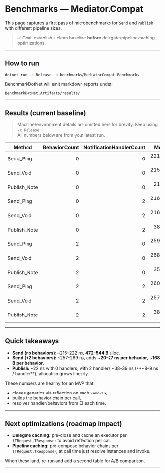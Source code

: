 # Benchmarks — Mediator.Compat

This page captures a first pass of microbenchmarks for `Send` and `Publish` with different pipeline sizes.

> ✅ Goal: establish a clean baseline **before** delegate/pipeline caching optimizations.

---

## How to run

```bash
dotnet run -c Release -p benchmarks/MediatorCompat.Benchmarks
```

BenchmarkDotNet will emit markdown reports under:
```
BenchmarkDotNet.Artifacts/results/
```

---

## Results (current baseline)

> Machine/environment details are omitted here for brevity. Keep using `-c Release`.  
> All numbers below are from your latest run.

| Method        | BehaviorCount | NotificationHandlerCount | Mean      | Error    | StdDev   | Gen0   | Allocated |
|---------------|---------------:|--------------------------:|-----------:|---------:|---------:|-------:|----------:|
| Send_Ping     | 0             | 0                        | 221.56 ns | 1.196 ns | 1.118 ns | 0.0648 | 544 B     |
| Send_Void     | 0             | 0                        | 215.33 ns | 1.307 ns | 1.092 ns | 0.0563 | 472 B     |
| Publish_Note  | 0             | 0                        | 21.70 ns  | 0.102 ns | 0.090 ns | 0.0029 | 24 B      |
| Send_Ping     | 0             | 2                        | 218.43 ns | 1.242 ns | 1.162 ns | 0.0648 | 544 B     |
| Send_Void     | 0             | 2                        | 216.15 ns | 1.899 ns | 1.776 ns | 0.0563 | 472 B     |
| Publish_Note  | 0             | 2                        | 38.46 ns  | 0.183 ns | 0.162 ns | 0.0172 | 144 B     |
| Send_Ping     | 2             | 0                        | 259.89 ns | 1.897 ns | 1.775 ns | 0.1049 | 880 B     |
| Send_Void     | 2             | 0                        | 268.46 ns | 1.787 ns | 1.672 ns | 0.0963 | 808 B     |
| Publish_Note  | 2             | 0                        | 35.80 ns  | 0.214 ns | 0.200 ns | 0.0029 | 24 B      |
| Send_Ping     | 2             | 2                        | 260.53 ns | 2.129 ns | 1.992 ns | 0.1049 | 880 B     |
| Send_Void     | 2             | 2                        | 257.23 ns | 1.426 ns | 1.334 ns | 0.0963 | 808 B     |
| Publish_Note  | 2             | 2                        | 38.57 ns  | 0.148 ns | 0.138 ns | 0.0172 | 144 B     |

---

## Quick takeaways

- **Send (no behaviors):** ~215–222 ns, **472–544 B** alloc.
- **Send (+2 behaviors):** ~257–269 ns, adds ~**20–27 ns per behavior**, ~**168 B per behavior**.
- **Publish:** ~22 ns with 0 handlers; with 2 handlers ~38–39 ns (**~8–9 ns / handler**), allocation grows linearly.

These numbers are healthy for an MVP that:
- closes generics via reflection on each `Send<T>`,
- builds the behavior chain per call,
- resolves handler/behaviors from DI each time.

---

## Next optimizations (roadmap impact)

- **Delegate caching:** pre-close and cache an executor per `(TRequest,TResponse)` to avoid reflection per call.
- **Pipeline caching:** pre-compose behavior chains per `(TRequest,TResponse)`; at call time just resolve instances and invoke.

When these land, re-run and add a second table for A/B comparison.

---
